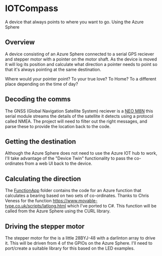 # IOTCompass
A device that always points to where you want to go. Using the Azure Sphere

## Overview

A device consisting of an Azure Sphere connected to a serial GPS reciever and stepper motor with a pointer on the motor shaft. As the device is moved it will log its position and calculate what direction a pointer needs to point so that it's always pointing at the same destination.

Where would your pointer point? To your true love? To Home? To a different place depending on the time of day?

## Decoding the comms
The GNSS (Global Navigation Satellite System) reciever is a [NEO M8N](https://www.u-blox.com/en/product/neo-m8-series) this serial module streams the details of the satellite it detects using a protocol called NMEA. The project will need to filter out the right messages, and parse these to provide the location back to the code.

## Getting the destination
Although the Azure Sphere does not need to use the Azure IOT hub to work, I'll take advantage of the "Device Twin" functionality to pass the co-ordinates from a web UI back to the device.

## Calculating the direction
The [FunctionApp](https://github.com/Workshopshed/IOTCompass/tree/master/FunctionApp) folder contains the code for an Azure function that calculates a bearing based on two sets of co-ordinates. Thanks to Chris Veness for the function https://www.movable-type.co.uk/scripts/latlong.html which I've ported to C#. This function will be called from the Azure Sphere using the CURL library.

## Driving the stepper motor
The stepper motor for the is a little 28BYJ-48 with a darlinton array to drive it. This will be driven from 4 of the GPIOs on the Azure Sphere. I'll need to port/create a suitable library for this based on the LED examples.

 



 

